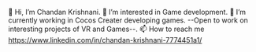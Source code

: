 👋 Hi, I’m Chandan Krishnani.
👀 I’m interested in Game development.
🌱 I’m currently working in Cocos Creater developing games.
--Open to work on interesting projects of VR and Games--.
📫 How to reach me https://www.linkedin.com/in/chandan-krishnani-7774451a1/
